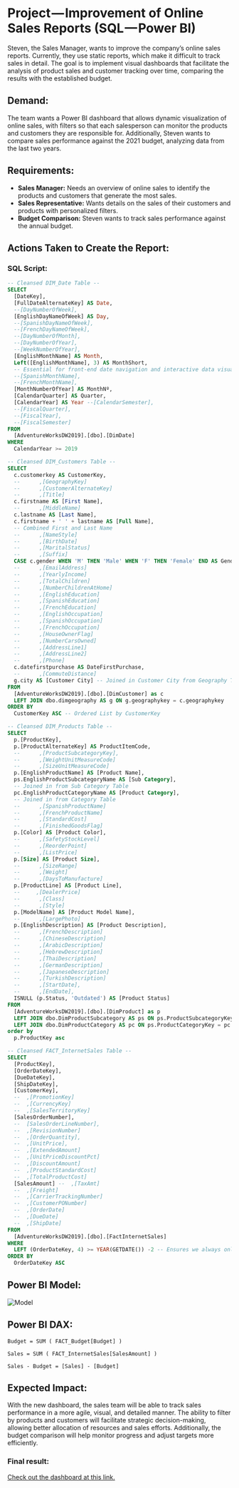 # Project — Improvement of Online Sales Reports (SQL — Power BI)

Steven, the Sales Manager, wants to improve the company’s online sales reports. Currently, they use static reports, which make it difficult to track sales in detail. The goal is to implement visual dashboards that facilitate the analysis of product sales and customer tracking over time, comparing the results with the established budget.

## Demand:
The team wants a Power BI dashboard that allows dynamic visualization of online sales, with filters so that each salesperson can monitor the products and customers they are responsible for. Additionally, Steven wants to compare sales performance against the 2021 budget, analyzing data from the last two years.

## Requirements:
- **Sales Manager:** Needs an overview of online sales to identify the products and customers that generate the most sales.
- **Sales Representative:** Wants details on the sales of their customers and products with personalized filters.
- **Budget Comparison:** Steven wants to track sales performance against the annual budget.

## Actions Taken to Create the Report:

### SQL Script:

```sql
-- Cleansed DIM_Date Table --
SELECT 
  [DateKey], 
  [FullDateAlternateKey] AS Date, 
  --[DayNumberOfWeek], 
  [EnglishDayNameOfWeek] AS Day, 
  --[SpanishDayNameOfWeek], 
  --[FrenchDayNameOfWeek], 
  --[DayNumberOfMonth], 
  --[DayNumberOfYear], 
  --[WeekNumberOfYear],
  [EnglishMonthName] AS Month, 
  Left([EnglishMonthName], 3) AS MonthShort, 
  -- Essential for front-end date navigation and interactive data visualizations.
  --[SpanishMonthName], 
  --[FrenchMonthName], 
  [MonthNumberOfYear] AS MonthNº, 
  [CalendarQuarter] AS Quarter, 
  [CalendarYear] AS Year --[CalendarSemester], 
  --[FiscalQuarter], 
  --[FiscalYear], 
  --[FiscalSemester] 
FROM 
  [AdventureWorksDW2019].[dbo].[DimDate] 
WHERE 
  CalendarYear >= 2019
```
```sql
-- Cleansed DIM_Customers Table --
SELECT 
  c.customerkey AS CustomerKey, 
  --      ,[GeographyKey]
  --      ,[CustomerAlternateKey]
  --      ,[Title]
  c.firstname AS [First Name], 
  --      ,[MiddleName]
  c.lastname AS [Last Name], 
  c.firstname + ' ' + lastname AS [Full Name], 
  -- Combined First and Last Name
  --      ,[NameStyle]
  --      ,[BirthDate]
  --      ,[MaritalStatus]
  --      ,[Suffix]
  CASE c.gender WHEN 'M' THEN 'Male' WHEN 'F' THEN 'Female' END AS Gender, 
  --      ,[EmailAddress]
  --      ,[YearlyIncome]
  --      ,[TotalChildren]
  --      ,[NumberChildrenAtHome]
  --      ,[EnglishEducation]
  --      ,[SpanishEducation]
  --      ,[FrenchEducation]
  --      ,[EnglishOccupation]
  --      ,[SpanishOccupation]
  --      ,[FrenchOccupation]
  --      ,[HouseOwnerFlag]
  --      ,[NumberCarsOwned]
  --      ,[AddressLine1]
  --      ,[AddressLine2]
  --      ,[Phone]
  c.datefirstpurchase AS DateFirstPurchase, 
  --      ,[CommuteDistance]
  g.city AS [Customer City] -- Joined in Customer City from Geography Table
FROM 
  [AdventureWorksDW2019].[dbo].[DimCustomer] as c 
  LEFT JOIN dbo.dimgeography AS g ON g.geographykey = c.geographykey 
ORDER BY 
  CustomerKey ASC -- Ordered List by CustomerKey
```
```sql
-- Cleansed DIM_Products Table --
SELECT 
  p.[ProductKey], 
  p.[ProductAlternateKey] AS ProductItemCode, 
  --      ,[ProductSubcategoryKey], 
  --      ,[WeightUnitMeasureCode]
  --      ,[SizeUnitMeasureCode] 
  p.[EnglishProductName] AS [Product Name], 
  ps.EnglishProductSubcategoryName AS [Sub Category], 
  -- Joined in from Sub Category Table
  pc.EnglishProductCategoryName AS [Product Category], 
  -- Joined in from Category Table
  --      ,[SpanishProductName]
  --      ,[FrenchProductName]
  --      ,[StandardCost]
  --      ,[FinishedGoodsFlag] 
  p.[Color] AS [Product Color], 
  --      ,[SafetyStockLevel]
  --      ,[ReorderPoint]
  --      ,[ListPrice] 
  p.[Size] AS [Product Size], 
  --      ,[SizeRange]
  --      ,[Weight]
  --      ,[DaysToManufacture]
  p.[ProductLine] AS [Product Line], 
  --     ,[DealerPrice]
  --      ,[Class]
  --      ,[Style] 
  p.[ModelName] AS [Product Model Name], 
  --      ,[LargePhoto]
  p.[EnglishDescription] AS [Product Description], 
  --      ,[FrenchDescription]
  --      ,[ChineseDescription]
  --      ,[ArabicDescription]
  --      ,[HebrewDescription]
  --      ,[ThaiDescription]
  --      ,[GermanDescription]
  --      ,[JapaneseDescription]
  --      ,[TurkishDescription]
  --      ,[StartDate], 
  --      ,[EndDate], 
  ISNULL (p.Status, 'Outdated') AS [Product Status] 
FROM 
  [AdventureWorksDW2019].[dbo].[DimProduct] as p 
  LEFT JOIN dbo.DimProductSubcategory AS ps ON ps.ProductSubcategoryKey = p.ProductSubcategoryKey 
  LEFT JOIN dbo.DimProductCategory AS pc ON ps.ProductCategoryKey = pc.ProductCategoryKey 
order by 
  p.ProductKey asc
```
```sql
-- Cleansed FACT_InternetSales Table --
SELECT 
  [ProductKey], 
  [OrderDateKey], 
  [DueDateKey], 
  [ShipDateKey], 
  [CustomerKey], 
  --  ,[PromotionKey]
  --  ,[CurrencyKey]
  --  ,[SalesTerritoryKey]
  [SalesOrderNumber], 
  --  [SalesOrderLineNumber], 
  --  ,[RevisionNumber]
  --  ,[OrderQuantity], 
  --  ,[UnitPrice], 
  --  ,[ExtendedAmount]
  --  ,[UnitPriceDiscountPct]
  --  ,[DiscountAmount] 
  --  ,[ProductStandardCost]
  --  ,[TotalProductCost] 
  [SalesAmount] --  ,[TaxAmt]
  --  ,[Freight]
  --  ,[CarrierTrackingNumber] 
  --  ,[CustomerPONumber] 
  --  ,[OrderDate] 
  --  ,[DueDate] 
  --  ,[ShipDate] 
FROM 
  [AdventureWorksDW2019].[dbo].[FactInternetSales]
WHERE 
  LEFT (OrderDateKey, 4) >= YEAR(GETDATE()) -2 -- Ensures we always only bring two years of date from extraction.
ORDER BY
  OrderDateKey ASC
```
## Power BI Model:
![Model](https://media.licdn.com/dms/image/v2/D4D12AQHcWrskKrdUsw/article-inline_image-shrink_1500_2232/article-inline_image-shrink_1500_2232/0/1726659457879?e=1732147200&v=beta&t=lpiXW7sO1Wpb76jTQGDRwFtvpf_oek2tnTv6Nu88DDM)

## Power BI DAX:

```dax
Budget = SUM ( FACT_Budget[Budget] )
```
```dax
Sales = SUM ( FACT_InternetSales[SalesAmount] )
```
```dax
Sales - Budget = [Sales] - [Budget]
```
## Expected Impact:
With the new dashboard, the sales team will be able to track sales performance in a more agile, visual, and detailed manner. The ability to filter by products and customers will facilitate strategic decision-making, allowing better allocation of resources and sales efforts. Additionally, the budget comparison will help monitor progress and adjust targets more efficiently.

### Final result:
[Check out the dashboard at this link.](https://app.powerbi.com/groups/me/reports/8d8392fa-faad-463f-ae6b-2f6a95fd6fa3?ctid=81cdc359-90ad-4bc8-b552-3ef2570acfd3&pbi_source=linkShare)
